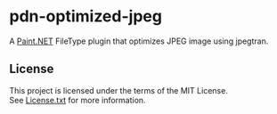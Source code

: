 # pdn-optimized-jpeg

A [Paint.NET](http://www.getpaint.net) FileType plugin that optimizes JPEG image using jpegtran.

## License

This project is licensed under the terms of the MIT License.   
See [License.txt](License.txt) for more information.